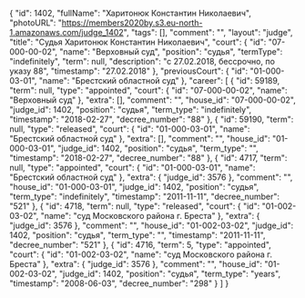 {
    "id": 1402,
    "fullName": "Харитонюк Константин Николаевич",
    "photoURL": "https://members2020by.s3.eu-north-1.amazonaws.com/judge_1402",
    "tags": [],
    "comment": "",
    "layout": "judge",
    "title": "Судья Харитонюк Константин Николаевич",
    "court": {
        "id": "07-000-00-02",
        "name": "Верховный суд",
        "position": "судья",
        "termType": "indefinitely",
        "term": null,
        "description": "c 27.02.2018, бессрочно, по указу 88",
        "timestamp": "27.02.2018"
    },
    "previousCourt": {
        "id": "01-000-03-01",
        "name": "Брестский областной суд"
    },
    "career": [
        {
            "id": 59189,
            "term": null,
            "type": "appointed",
            "court": {
                "id": "07-000-00-02",
                "name": "Верховный суд"
            },
            "extra": [],
            "comment": "",
            "house_id": "07-000-00-02",
            "judge_id": 1402,
            "position": "судья",
            "term_type": "indefinitely",
            "timestamp": "2018-02-27",
            "decree_number": "88"
        },
        {
            "id": 59190,
            "term": null,
            "type": "released",
            "court": {
                "id": "01-000-03-01",
                "name": "Брестский областной суд"
            },
            "extra": [],
            "comment": "",
            "house_id": "01-000-03-01",
            "judge_id": 1402,
            "position": "судья",
            "term_type": "",
            "timestamp": "2018-02-27",
            "decree_number": "88"
        },
        {
            "id": 4717,
            "term": null,
            "type": "appointed",
            "court": {
                "id": "01-000-03-01",
                "name": "Брестский областной суд"
            },
            "extra": {
                "judge_id": 3576
            },
            "comment": "",
            "house_id": "01-000-03-01",
            "judge_id": 1402,
            "position": "судья",
            "term_type": "indefinitely",
            "timestamp": "2011-11-11",
            "decree_number": "521"
        },
        {
            "id": 4718,
            "term": null,
            "type": "released",
            "court": {
                "id": "01-002-03-02",
                "name": "суд Московского района г. Бреста"
            },
            "extra": {
                "judge_id": 3576
            },
            "comment": "",
            "house_id": "01-002-03-02",
            "judge_id": 1402,
            "position": "судья",
            "term_type": "",
            "timestamp": "2011-11-11",
            "decree_number": "521"
        },
        {
            "id": 4716,
            "term": 5,
            "type": "appointed",
            "court": {
                "id": "01-002-03-02",
                "name": "суд Московского района г. Бреста"
            },
            "extra": {
                "judge_id": 3576
            },
            "comment": "",
            "house_id": "01-002-03-02",
            "judge_id": 1402,
            "position": "судья",
            "term_type": "years",
            "timestamp": "2008-06-03",
            "decree_number": "298"
        }
    ]
}